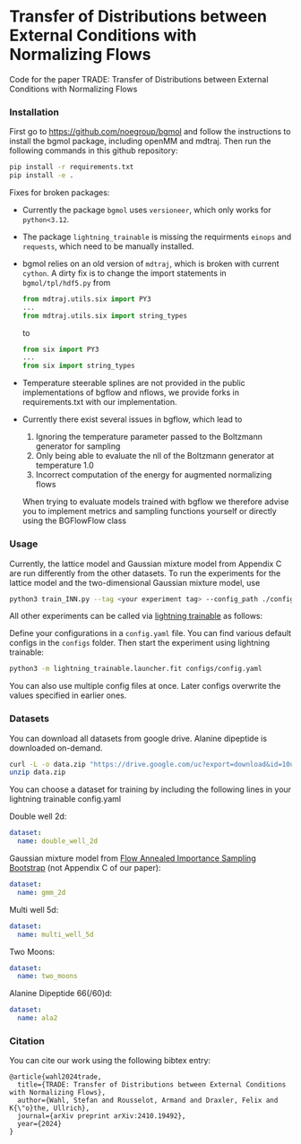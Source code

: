 # Transfer of Distributions between External Conditions with Normalizing Flows

Code for the paper TRADE: Transfer of Distributions between External Conditions with Normalizing Flows

### Installation
First go to https://github.com/noegroup/bgmol and follow the instructions to install the bgmol package, including openMM and mdtraj.
Then run the following commands in this github repository:
```bash
pip install -r requirements.txt
pip install -e .
```
Fixes for broken packages: 
- Currently the package `bgmol` uses `versioneer`, which only works for `python<3.12`.
- The package `lightning_trainable` is missing the requirments `einops` and `requests`, which need to be manually installed.
- bgmol relies on an old version of `mdtraj`, which is broken with current `cython`. A dirty fix is to change the import statements in `bgmol/tpl/hdf5.py` from
  ```python
  from mdtraj.utils.six import PY3
  ...
  from mdtraj.utils.six import string_types
  ```
  to
  ```python
  from six import PY3
  ...
  from six import string_types
  ```
- Temperature steerable splines are not provided in the public implementations of bgflow and nflows, we provide forks in requirements.txt with our implementation.

- Currently there exist several issues in bgflow, which lead to  
  1. Ignoring the temperature parameter passed to the Boltzmann generator for sampling
  2. Only being able to evaluate the nll of the Boltzmann generator at temperature 1.0
  3. Incorrect computation of the energy for augmented normalizing flows

  When trying to evaluate models trained with bgflow we therefore advise you to implement metrics and sampling functions yourself or directly using the BGFlowFlow class

### Usage
Currently, the lattice model and Gaussian mixture model from Appendix C are run differently from the other datasets.
To run the experiments for the lattice model and the two-dimensional Gaussian mixture model, use 

```bash
python3 train_INN.py --tag <your experiment tag> --config_path ./configs/<data set name>/config_<experiment name>.json
```

All other experiments can be called via [lightning trainable](https://github.com/LarsKue/lightning-trainable) as follows: 

Define your configurations in a `config.yaml` file. You can find various default configs in the `configs` folder.
Then start the experiment using lightning trainable:
```bash
python3 -m lightning_trainable.launcher.fit configs/config.yaml
```
You can also use multiple config files at once. Later configs overwrite the values specified in earlier ones.


### Datasets
You can download all datasets from google drive. Alanine dipeptide is downloaded on-demand.
```bash
curl -L -o data.zip "https://drive.google.com/uc?export=download&id=10u03uwwoPTN3qAXZh94gTa9JJ-v-H4pB"
unzip data.zip
```
You can choose a dataset for training by including the following lines in your lightning trainable config.yaml

Double well 2d:  
```yaml
dataset:
  name: double_well_2d
```
Gaussian mixture model from [Flow Annealed Importance Sampling Bootstrap](https://arxiv.org/abs/2208.01893) (not Appendix C of our paper):  
```yaml
dataset:
  name: gmm_2d
```
Multi well 5d:
```yaml
dataset:
  name: multi_well_5d
```
Two Moons:
```yaml
dataset:
  name: two_moons
```
Alanine Dipeptide 66(/60)d:  
```yaml
dataset:
  name: ala2
```

### Citation

You can cite our work using the following bibtex entry:
```
@article{wahl2024trade,
  title={TRADE: Transfer of Distributions between External Conditions with Normalizing Flows},
  author={Wahl, Stefan and Rousselot, Armand and Draxler, Felix and K{\"o}the, Ullrich},
  journal={arXiv preprint arXiv:2410.19492},
  year={2024}
}
```
